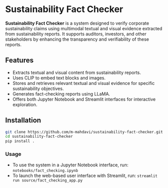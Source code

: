 # Sustainability Fact Checker

**Sustainability Fact Checker** is a system designed to verify corporate sustainability claims using multimodal textual and visual evidence extracted from sustainability reports. It supports auditors, investors, and other stakeholders by enhancing the transparency and verifiability of these reports.


## Features

- Extracts textual and visual content from sustainability reports.
- Uses CLIP to embed text blocks and images.
- Stores and retrieves relevant textual and visual evidence for specific sustainability objectives.
- Generates fact-checking reports using LLaMA.
- Offers both Jupyter Notebook and Streamlit interfaces for interactive exploration.


## Installation

```bash
git clone https://github.com/m-mahdavi/sustainability-fact-checker.git
cd sustainability-fact-checker
pip install .
```


### Usage 

- To use the system in a Jupyter Notebook interface, run: ```notebooks/fact_checking.ipynb```
- To launch the web-based user interface with Streamlit, run: ```streamlit run source/fact_checking_app.py```

